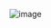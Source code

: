 
![image](https://user-images.githubusercontent.com/106613800/223210562-89187987-8adf-4179-82c6-23934b66be51.png)
